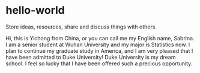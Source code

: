 # hello-world
Store ideas, resources, share and discuss things with others

Hi, this is Yichong from China, or you can call me my English name, Sabrina.
I am a senior student at Wuhan University and my major is Statistics now. I plan to continue my graduate study in America, and I am very pleased that I have been admitted to Duke University! Duke University is my dream school. I feel so lucky that I have been offered such a precious opportunity.
